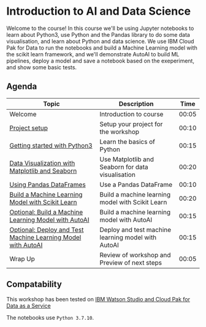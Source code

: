 # Introduction to AI and Data Science

Welcome to the course! In this course we'll be using Jupyter notebooks to learn about Python3, use Python and the Pandas library to do some data visualisation, and learn about Python and data science. We use IBM Cloud Pak for Data to run the notebooks and build a Machine Learning model with the scikit learn framework, and we'll demonstrate AutoAI to build ML pipelines, deploy a model and save a notebook based on the exeperiment, and show some basic tests.

## Agenda

| Topic | Description | Time |
| - | - | - |
| Welcome | Introduction to course | 00:05 |
| [Project setup](project-setup/README.md) | Setup your project for the workshop | 00:10 |
| [Getting started with Python3](python3/README.md) | Learn the basics of Python | 00:15 |
| [Data Visualization with Matplotlib and Seaborn](data-visualization/README.md) | Use Matplotlib and Seaborn for data visualisation | 00:20 |
| [Using Pandas DataFrames](data-exploration-pandas/README.md) | Use a Pandas DataFrame | 00:10 |
| [Build a Machine Learning Model with Scikit Learn](machine-learning-sklearn/README.md) | Build a machine learning model with Scikit Learn | 00:20 |
| [Optional: Build a Machine Learning Model with AutoAI](autoai-build/README.md) | Build a machine learning model with AutoAI| 00:15 |
| [Optional: Deploy and Test Machine Learning Model with AutoAI](autoai-deploy/README.md) | Deploy and test machine learning model with AutoAI| 00:15 |
| Wrap Up | Review of workshop and Preview of next steps | 00:05 |


## Compatability

This workshop has been tested on [IBM Watson Studio and Cloud Pak for Data as a Service](https://dataplatform.cloud.ibm.com)

The notebooks use `Python 3.7.10`.
